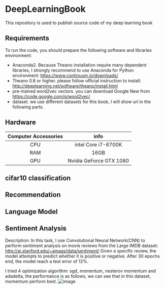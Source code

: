 # DeepLearningBook
This repository is used to publish source code of my deep learning book 

## Requirements
To run the code, you should prepare the following software and libraries environment:
 - Anaconda2. Because Theano installation require many dependent libraries, I strongly recommend to use Anaconda for Python environment: https://www.continuum.io/downloads/
 - Theano 0.8 or higher. please follow official instruction to install: http://deeplearning.net/software/theano/install.html
 - pre-trained word2vec vectors. you can download Google New from https://code.google.com/p/word2vec/
 - dataset. we use different datasets for this book, I will show url in the following parts. 
 
## Hardware
| Computer Accessories     | info|
|:--------:|:---------:|
|CPU|intel Core i7-6700K|
|RAM|16GB|
|GPU|Nvidia GeForce GTX 1080|

## cifar10 classification

## Recommendation

## Language Model
 
## Sentiment Analysis
Description: In this task, I use Convolutional Neural Network(CNN) to perform sentiment analysis on movie reviews from the Large IMDB dataset: http://ai.stanford.edu/~amaas/data/sentiment/
Given a specific review, the model attempts to predict whether it is positive or negative. After 30 epochs end, the model reach a test error of 12%. 

I tried 4 optimization algorithm: sgd, momentum, nesterov momentum and adadelta, the performance is as follows, we can see that in this dataset, momentum perform best.
![image](https://github.com/innovation-cat/DeepLearningBook/raw/master/raw/performance.png)
